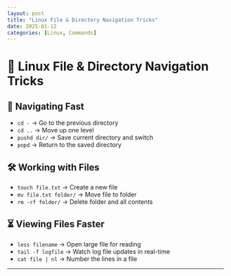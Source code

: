 ```yaml
---
layout: post
title: "Linux File & Directory Navigation Tricks"
date: 2025-01-12
categories: [Linux, Commands]
---
```


# 📂 Linux File & Directory Navigation Tricks

## 🚀 Navigating Fast
- `cd -` → Go to the previous directory
- `cd ..` → Move up one level
- `pushd dir/` → Save current directory and switch
- `popd` → Return to the saved directory

## 🛠️ Working with Files
- `touch file.txt` → Create a new file
- `mv file.txt folder/` → Move file to folder
- `rm -rf folder/` → Delete folder and all contents

## ⏳ Viewing Files Faster
- `less filename` → Open large file for reading
- `tail -f logfile` → Watch log file updates in real-time
- `cat file | nl` → Number the lines in a file

---
